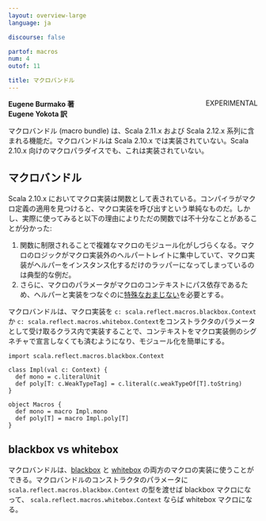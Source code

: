 ```yaml
---
layout: overview-large
language: ja

discourse: false

partof: macros
num: 4
outof: 11

title: マクロバンドル
---
```

<span class="label warning" style="float: right;">EXPERIMENTAL</span>

**Eugene Burmako 著**<br>
**Eugene Yokota 訳**

マクロバンドル (macro bundle) は、Scala 2.11.x および Scala 2.12.x 系列に含まれる機能だ。マクロバンドルは Scala 2.10.x では実装されていない。Scala 2.10.x 向けのマクロパラダイスでも、これは実装されていない。

## マクロバンドル

Scala 2.10.x においてマクロ実装は関数として表されている。コンパイラがマクロ定義の適用を見つけると、マクロ実装を呼び出すという単純なものだ。しかし、実際に使ってみると以下の理由によりただの関数では不十分なことがあることが分かった:

<ol>
<li>関数に制限されることで複雑なマクロのモジュール化がしづらくなる。マクロのロジックがマクロ実装外のヘルパートレイトに集中していて、マクロ実装がヘルパーをインスタンス化するだけのラッパーになってしまっているのは典型的な例だ。</li>
<li>さらに、マクロのパラメータがマクロのコンテキストにパス依存であるため、ヘルパーと実装をつなぐのに<a href="/ja/overviews/macros/overview.html#writing_bigger_macros">特殊なおまじない</a>を必要とする。</li>
</ol>

マクロバンドルは、マクロ実装を
`c: scala.reflect.macros.blackbox.Context` か
`c: scala.reflect.macros.whitebox.Context`をコンストラクタのパラメータとして受け取るクラス内で実装することで、コンテキストをマクロ実装側のシグネチャで宣言しなくても済むようになり、モジュール化を簡単にする。

    import scala.reflect.macros.blackbox.Context

    class Impl(val c: Context) {
      def mono = c.literalUnit
      def poly[T: c.WeakTypeTag] = c.literal(c.weakTypeOf[T].toString)
    }

    object Macros {
      def mono = macro Impl.mono
      def poly[T] = macro Impl.poly[T]
    }

## blackbox vs whitebox

マクロバンドルは、[blackbox](/ja/overviews/macros/blackbox-whitebox.html) と [whitebox](/ja/overviews/macros/blackbox-whitebox.html)
の両方のマクロの実装に使うことができる。マクロバンドルのコンストラクタのパラメータに
`scala.reflect.macros.blackbox.Context` の型を渡せば blackbox マクロになって、
`scala.reflect.macros.whitebox.Context` ならば whitebox マクロになる。

